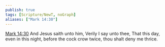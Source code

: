 ```yaml
---
publish: true
tags: [Scripture/NewT, noGraph]
aliases: ["Mark 14:30"]
---
```

[Mark 14:30](https://churchofjesuschrist.org/study/scriptures/nt/mark/14?lang=eng&id=p30#p30) And Jesus saith unto him, Verily I say unto thee, That this day, even in this night, before the cock crow twice, thou shalt deny me thrice.
